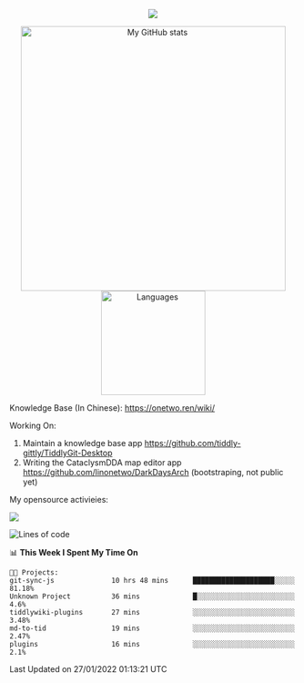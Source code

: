 <a href="https://github.com/linonetwo">
    <p align="center">
        <img src="https://github-profile-trophy.vercel.app/?username=linonetwo&column=7&theme=onedark"/>
    </p>
</a>
<a align="center" href="https://github.com/linonetwo">
  <p align="center">
    <img src="https://github-readme-stats.vercel.app/api?username=linonetwo&show_icons=true&count_private=true" alt="My GitHub stats" width="465"/>
    <img src="https://github-readme-stats.vercel.app/api/top-langs/?username=linonetwo&layout=compact&langs_count=10" alt="Languages" height="183">
  </p>
</a>

Knowledge Base (In Chinese): https://onetwo.ren/wiki/

Working On: 

1. Maintain a knowledge base app https://github.com/tiddly-gittly/TiddlyGit-Desktop
1. Writing the CataclysmDDA map editor app https://github.com/linonetwo/DarkDaysArch (bootstraping, not public yet)

My opensource activieies:

![](https://visitor-badge.glitch.me/badge?page_id=linonetwo.linonetwo)

<!--START_SECTION:waka-->
![Lines of code](https://img.shields.io/badge/From%20Hello%20World%20I%27ve%20Written-2%20Million%20lines%20of%20code-blue)

📊 **This Week I Spent My Time On** 

```text
🐱‍💻 Projects: 
git-sync-js              10 hrs 48 mins      ████████████████████░░░░░   81.18% 
Unknown Project          36 mins             █░░░░░░░░░░░░░░░░░░░░░░░░   4.6% 
tiddlywiki-plugins       27 mins             ░░░░░░░░░░░░░░░░░░░░░░░░░   3.48% 
md-to-tid                19 mins             ░░░░░░░░░░░░░░░░░░░░░░░░░   2.47% 
plugins                  16 mins             ░░░░░░░░░░░░░░░░░░░░░░░░░   2.1%

```


 Last Updated on 27/01/2022 01:13:21 UTC
<!--END_SECTION:waka-->
